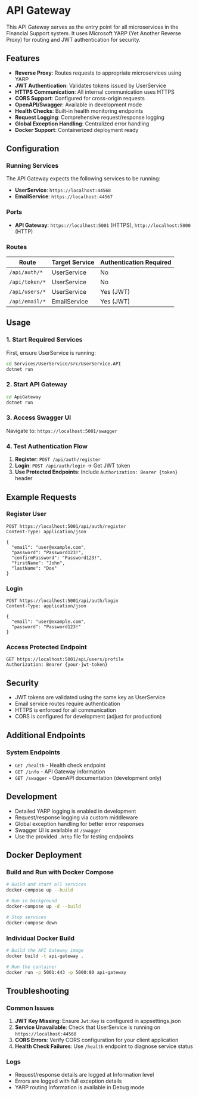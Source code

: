 # API Gateway

This API Gateway serves as the entry point for all microservices in the Financial Support system. It uses Microsoft YARP (Yet Another Reverse Proxy) for routing and JWT authentication for security.

## Features

- **Reverse Proxy**: Routes requests to appropriate microservices using YARP
- **JWT Authentication**: Validates tokens issued by UserService
- **HTTPS Communication**: All internal communication uses HTTPS
- **CORS Support**: Configured for cross-origin requests
- **OpenAPI/Swagger**: Available in development mode
- **Health Checks**: Built-in health monitoring endpoints
- **Request Logging**: Comprehensive request/response logging
- **Global Exception Handling**: Centralized error handling
- **Docker Support**: Containerized deployment ready

## Configuration

### Running Services

The API Gateway expects the following services to be running:

- **UserService**: `https://localhost:44568`
- **EmailService**: `https://localhost:44567`

### Ports

- **API Gateway**: `https://localhost:5001` (HTTPS), `http://localhost:5000` (HTTP)

### Routes

| Route | Target Service | Authentication Required |
|-------|----------------|------------------------|
| `/api/auth/*` | UserService | No |
| `/api/token/*` | UserService | No |
| `/api/users/*` | UserService | Yes (JWT) |
| `/api/email/*` | EmailService | Yes (JWT) |

## Usage

### 1. Start Required Services

First, ensure UserService is running:
```bash
cd Services/UserService/src/UserService.API
dotnet run
```

### 2. Start API Gateway

```bash
cd ApiGateway
dotnet run
```

### 3. Access Swagger UI

Navigate to: `https://localhost:5001/swagger`

### 4. Test Authentication Flow

1. **Register**: `POST /api/auth/register`
2. **Login**: `POST /api/auth/login` → Get JWT token
3. **Use Protected Endpoints**: Include `Authorization: Bearer {token}` header

## Example Requests

### Register User
```http
POST https://localhost:5001/api/auth/register
Content-Type: application/json

{
  "email": "user@example.com",
  "password": "Password123!",
  "confirmPassword": "Password123!",
  "firstName": "John",
  "lastName": "Doe"
}
```

### Login
```http
POST https://localhost:5001/api/auth/login
Content-Type: application/json

{
  "email": "user@example.com",
  "password": "Password123!"
}
```

### Access Protected Endpoint
```http
GET https://localhost:5001/api/users/profile
Authorization: Bearer {your-jwt-token}
```

## Security

- JWT tokens are validated using the same key as UserService
- Email service routes require authentication
- HTTPS is enforced for all communication
- CORS is configured for development (adjust for production)

## Additional Endpoints

### System Endpoints

- `GET /health` - Health check endpoint
- `GET /info` - API Gateway information
- `GET /swagger` - OpenAPI documentation (development only)

## Development

- Detailed YARP logging is enabled in development
- Request/response logging via custom middleware
- Global exception handling for better error responses
- Swagger UI is available at `/swagger`
- Use the provided `.http` file for testing endpoints

## Docker Deployment

### Build and Run with Docker Compose

```bash
# Build and start all services
docker-compose up --build

# Run in background
docker-compose up -d --build

# Stop services
docker-compose down
```

### Individual Docker Build

```bash
# Build the API Gateway image
docker build -t api-gateway .

# Run the container
docker run -p 5001:443 -p 5000:80 api-gateway
```

## Troubleshooting

### Common Issues

1. **JWT Key Missing**: Ensure `Jwt:Key` is configured in appsettings.json
2. **Service Unavailable**: Check that UserService is running on `https://localhost:44568`
3. **CORS Errors**: Verify CORS configuration for your client application
4. **Health Check Failures**: Use `/health` endpoint to diagnose service status

### Logs

- Request/response details are logged at Information level
- Errors are logged with full exception details
- YARP routing information is available in Debug mode